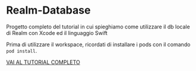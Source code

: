 # Realm-Database
Progetto completo del tutorial in cui spieghiamo come utilizzare il db locale di Realm con Xcode ed il linguaggio Swift

Prima di utilizzare il workspace, ricordati di installare i pods con il comando `pod install`.

[VAI AL TUTORIAL COMPLETO](https://youtu.be/CohLO7wguUE)
